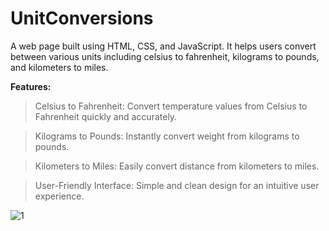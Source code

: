# UnitConversions
A web page built using HTML, CSS, and JavaScript. It helps users convert between various units including celsius to fahrenheit, kilograms to pounds, and kilometers to miles.

**Features:**
> Celsius to Fahrenheit: Convert temperature values from Celsius to Fahrenheit quickly and accurately.

> Kilograms to Pounds: Instantly convert weight from kilograms to pounds.

> Kilometers to Miles: Easily convert distance from kilometers to miles.

> User-Friendly Interface: Simple and clean design for an intuitive user experience.

![1](https://github.com/AnnaKRP/UnitConversions/assets/98829629/e536a886-1a66-4047-9814-324898fef433)
